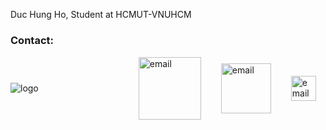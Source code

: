 Duc Hung Ho, Student at HCMUT-VNUHCM

### Contact:
<img
    src = 'http://e-learning.hcmut.edu.vn/theme/boost/pix/logo.png'
    alt = 'logo'
    style = "max-width: 3rem"
    align = "center"
/><a href = "mailto:duchungho.cs@gmail.com"><img src = "https://ssl.gstatic.com/ui/v1/icons/mail/rfr/logo_gmail_lockup_default_2x_r5.png" alt = 'email' style="margin-top:1px; margin-left:10rem" align = "center" width=100px/></a><a href = "https://www.linkedin.com/in/duc-hung-ho-9b92a620b"><img src = "https://upload.wikimedia.org/wikipedia/commons/thumb/8/80/LinkedIn_Logo_2013.svg/400px-LinkedIn_Logo_2013.svg.png" alt = 'email' style="margin-top:1px;margin-left:2rem" align = "center" width=80px/></a><a href = "https://github.com/iduchungho"><img src = "https://github.githubassets.com/images/modules/logos_page/GitHub-Mark.png" alt = 'email' style="margin-top:1px;margin-left:2rem" align = "center" width=40px/></a>
